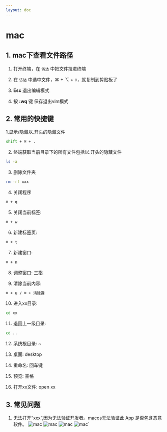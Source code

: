 ```yaml
---
layout: doc
---
```


# mac

## 1. mac下查看文件路径

  1. 打开终端，在 `访达` 中把文件拉进终端

  2. 在 `访达` 中选中文件，⌘ + ⌥ + c，就复制到剪贴板了


  3. **Esc** 退出编辑模式

  4. 按 **:wq** 键 保存退出vim模式

## 2. 常用的快捷键

  1.显示/隐藏以.开头的隐藏文件

  ```sh
  shift + ⌘ + .
  ```

  2. 终端获取当前目录下的所有文件包括以.开头的隐藏文件

  ```sh
  ls -a
  ```

  3. 删除文件夹
  ```sh
  rm -rf xxx
  ```

  4. 关闭程序
  ```sh
  ⌘ + q
  ```

  5. 关闭当前标签:
  ```sh
  ⌘ + w
  ```

  6. 新建标签页: 
  ```sh
  ⌘ + t
  ```

  7. 新建窗口: 
  ```sh
  ⌘ + n
  ```

  8. 调整窗口: 三指

  9. 清除当前内容: 
  ```sh
  ⌘ + u / ⌘ + 清除键
  ```

  10. 进入xx目录: 
  ```sh
  cd xx
  ```
  
  11. 退回上一级目录: 
  ```sh
  cd ..
  ```

  12. 系统根目录: ~

  13. 桌面: desktop

  14. 重命名: 回车键

  15. 预览: 空格

  16. 打开xx文件: open xx

## 3. 常见问题

  1. 无法打开“xxx”,因为无法验证开发者。macos无法验证此 App 是否包含恶意软件。
  ![mac](/mac_01.png)
  ![mac](/mac_02.png)
  ![mac](/mac_03.png)
  ![mac](/mac_04.png)`



